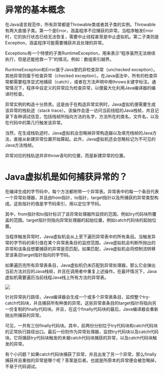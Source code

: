 # 异常的基本概念
在Java语言规范中，所有异常都是Throwable类或者其子类的实例。Throwable有两大直接子类。第一个是Error，涵盖程序不应捕获的异常。当程序触发Error时，它的执行状态已经无法恢复，需要中止线程甚至是中止虚拟机。第二子类则是Exception，涵盖程序可能需要捕获并且处理的异常。

Exceptionu有一个特使的子类RuntimeException，用来表示“程序虽然无法继续执行，但是还能抢救一下”的情况。例如：数组索引越界。

RuntimeException和Error属于Java里的非检查异常（unchecked exception）。其他异常则属于检查异常（checked exception）。在Java语法中，所有的检查异常都需要程序显式地捕获（catch），或者在方法声明中用throws关键字标注。通常情况下，程序中自定义的异常应为检查异常，以便最大化利用Java编译器的编译时检查。

异常实例的构造十分昂贵。这是由于在构造异常实例时，Java虚拟机便需要生成该异常的栈轨迹（stack trace）。该操作会逐一访问当前线程的Java栈帧，并且记录下各种调试信息，包括栈帧所指向方法的名字，方法所在的类名，文件名，以及在代码中的第几行触发该异常。

当然，在生成栈轨迹时，Java虚拟机会忽略掉异常构造器以及填充栈帧的Java方法，直接从新建异常位置开始算起。此外，Java虚拟机还会忽略标记为不可见的Java方法栈帧。

异常对应的栈轨迹并非throw语句的位置，而是新建异常的位置。

# Java虚拟机是如何捕获异常的？
在编译生成的字节码中，每个方法都附带一个异常表。异常表中的每一个条目代表一个异常处理器，并且由from指针，to指针，target指针以及所捕获的异常类型构成。这些指针的值是字节码索引，用以定位字节码。

其中，from指针和to指针标识了该异常处理器所监控的范围，例如try代码块所覆盖的范围。target指针则指向异常处理器的起始位置，例如catch代码块的起始位置。

当程序触发异常时，Java虚拟机会从上至下遍历异常表中的所有条目。当触发异常的字节码的索引值在某个异常表条目的监控范围，Java虚拟机会判断所抛出的异常和该条目想要捕获的异常是否匹配。如果匹配，Java虚拟机会将控制流转移至该条目target指针指向的字节码。

如果遍历完所有异常表条目，Java虚拟机仍未匹配到异常处理器，那么它会弹出当前方法对应的Java栈帧，并且在调用者中重复上述操作。在最坏情况下，Java虚拟机需要遍历当前线程Java栈上所有方法的异常表。

![](https://upload-images.jianshu.io/upload_images/16503287-681f01185e526ba6.png?imageMogr2/auto-orient/strip%7CimageView2/2/w/1240)

针对异常执行路径，Java编译器会生成一个或多个异常表条目，监控整个try-catch代码块，并且捕获所有种类的异常。这些异常表条目的target指针将指向另一份复制的finally代码块。并且，在这个finally代码块的最后，Java编译器会重新抛出所捕获的异常。

可见，一共有三份finally代码块。其中，前两份分别位于try代码块和catch代码块的正常执行路径出口。最后一份则作为异常处理器，监控try代码块以及catch代码块。它将捕获try代码块触发的未被catch代码块捕获的异常，以及catch代码块触发的异常。

有个小问题？如果catch代码块捕获了异常，并且出发了另一个异常，那么finally捕获并且重抛的异常是哪个呢？答案是后者。也就是所原本的异常便会被忽略掉，不易于代码调试。

